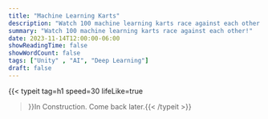 ```yaml
---
title: "Machine Learning Karts"
description: "Watch 100 machine learning karts race against each other!"
summary: "Watch 100 machine learning karts race against each other!"
date: 2023-11-14T12:00:00-06:00
showReadingTime: false
showWordCount: false
tags: ["Unity" , "AI", "Deep Learning"]
draft: false
---
```


{{< typeit
    tag=h1
    speed=30
    lifeLike=true
 >}}In Construction. Come back later.{{< /typeit >}}